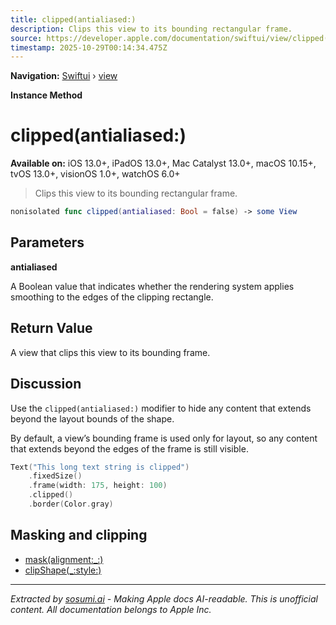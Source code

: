 ```yaml
---
title: clipped(antialiased:)
description: Clips this view to its bounding rectangular frame.
source: https://developer.apple.com/documentation/swiftui/view/clipped(antialiased:)
timestamp: 2025-10-29T00:14:34.475Z
---
```


**Navigation:** [Swiftui](/documentation/swiftui) › [view](/documentation/swiftui/view)

**Instance Method**

# clipped(antialiased:)

**Available on:** iOS 13.0+, iPadOS 13.0+, Mac Catalyst 13.0+, macOS 10.15+, tvOS 13.0+, visionOS 1.0+, watchOS 6.0+

> Clips this view to its bounding rectangular frame.

```swift
nonisolated func clipped(antialiased: Bool = false) -> some View
```

## Parameters

**antialiased**

A Boolean value that indicates whether the rendering system applies smoothing to the edges of the clipping rectangle.



## Return Value

A view that clips this view to its bounding frame.

## Discussion

Use the `clipped(antialiased:)` modifier to hide any content that extends beyond the layout bounds of the shape.

By default, a view’s bounding frame is used only for layout, so any content that extends beyond the edges of the frame is still visible.

```swift
Text("This long text string is clipped")
    .fixedSize()
    .frame(width: 175, height: 100)
    .clipped()
    .border(Color.gray)
```



## Masking and clipping

- [mask(alignment:_:)](/documentation/swiftui/view/mask(alignment:_:))
- [clipShape(_:style:)](/documentation/swiftui/view/clipshape(_:style:))

---

*Extracted by [sosumi.ai](https://sosumi.ai) - Making Apple docs AI-readable.*
*This is unofficial content. All documentation belongs to Apple Inc.*
